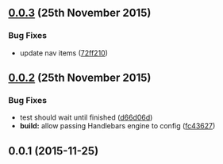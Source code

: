 <a name="0.0.3"></a>
## [0.0.3](https://github.com/sass-eyeglass/eyeglass-dev-site-builder.com/compare/v0.0.2...v0.0.3) (25th November 2015)


### Bug Fixes

* update nav items ([72ff210](https://github.com/sass-eyeglass/eyeglass-dev-site-builder.com/commit/72ff210))



<a name="0.0.2"></a>
## [0.0.2](https://github.com/sass-eyeglass/eyeglass-dev-site-builder.com/compare/v0.0.1...v0.0.2) (25th November 2015)


### Bug Fixes

* test should wait until finished ([d66d06d](https://github.com/sass-eyeglass/eyeglass-dev-site-builder.com/commit/d66d06d))
* **build:** allow passing Handlebars engine to config ([fc43627](https://github.com/sass-eyeglass/eyeglass-dev-site-builder.com/commit/fc43627))



<a name="0.0.1"></a>
## 0.0.1 (2015-11-25)




